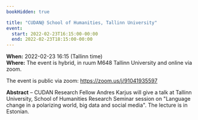 ```yaml
---
bookHidden: true

title: "CUDAN@ School of Humanities, Tallinn University"
event:
  start: 2022-02-23T16:15:00-00:00
  end: 2022-02-23T18:15:00-00:00
---
```


**When:** 2022-02-23 16:15 (Tallinn time)  
**Where:** The event is hybrid, in ruum M648 Tallinn University and online via zoom.  

The event is public via zoom: https://zoom.us/j/91041935597   

<!--more-->
**Abstract** – CUDAN Research Fellow Andres Karjus will give a talk at Tallinn University, School of Humanities Research Seminar session on "Language change in a polarizing world, big data and social media". The lecture is in Estonian. 
